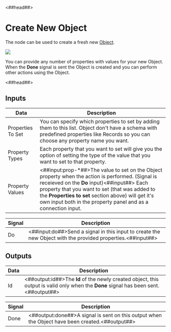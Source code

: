 <##head##>

# Create New Object

The node can be used to create a fresh new [Object](nodes/data/object/object.md).

<div class="ndl-image-with-background l">

![](/nodes/data/object/create-new-object/create-new-object.png)

</div>

You can provide any number of properties with values for your new Object. When the **Done** signal is sent the Object is created and you can perform other actions using the Object.

<##head##>

## Inputs

| Data                                            | Description                                                                                                                                                                                                                                                                                                                |
| ----------------------------------------------- | -------------------------------------------------------------------------------------------------------------------------------------------------------------------------------------------------------------------------------------------------------------------------------------------------------------------------- |
| <span class="ndl-data">Properties To Set</span> | You can specify which properties to set by adding them to this list. Object don't have a schema with predefined properties like Records so you can choose any property name you want.                                                                                                                                      |
| <span class="ndl-data">Property Types</span>    | Each property that you want to set will give you the option of setting the type of the value that you want to set to that property.                                                                                                                                                                                        |
| <span class="ndl-data">Property Values</span>   | <##input:prop-\*##>The value to set on the Object property when the action is performed. (Signal is receieved on the **Do** input)<##input##> Each property that you want to set (that was added to the **Properties to set** section above) will get it's own input both in the property panel and as a connection input. |


| Signal                             | Description                                                                                                 |
| ---------------------------------- | ----------------------------------------------------------------------------------------------------------- |
| <span class="ndl-signal">Do</span> | <##input:do##>Send a signal in this input to create the new Object with the provided properties.<##input##> |

## Outputs

| Data                             | Description                                                                                                                          |
| -------------------------------- | ------------------------------------------------------------------------------------------------------------------------------------ |
| <span class="ndl-data">Id</span> | <##output:id##>The **Id** of the newly created object, this output is valid only when the **Done** signal has been sent.<##output##> |

| Signal                               | Description                                                                                     |
| ------------------------------------ | ----------------------------------------------------------------------------------------------- |
| <span class="ndl-signal">Done</span> | <##output:done##>A signal is sent on this output when the Object have been created.<##output##> |
